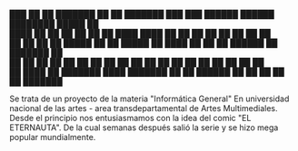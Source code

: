 ███    ██ ██ ███████ ██    ██ ███████     ███    ███  ██████  ██████  ████████  █████  ██      
████   ██ ██ ██      ██    ██ ██          ████  ████ ██    ██ ██   ██    ██    ██   ██ ██      
██ ██  ██ ██ █████   ██    ██ █████       ██ ████ ██ ██    ██ ██████     ██    ███████ ██      
██  ██ ██ ██ ██       ██  ██  ██          ██  ██  ██ ██    ██ ██   ██    ██    ██   ██ ██      
██   ████ ██ ███████   ████   ███████     ██      ██  ██████  ██   ██    ██    ██   ██ ███████ 
                                                                                               



Se trata de un proyecto de la materia "Informática General" En universidad nacional de las artes - area transdepartamental de Artes Multimediales. 
Desde el principio nos entusiasmamos con la idea del comic "EL ETERNAUTA". De la cual semanas después salió la serie y se hizo mega popular mundialmente. 


